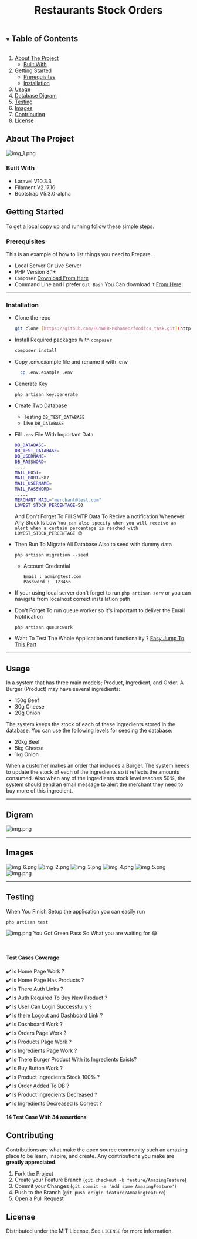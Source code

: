 
<h1 align="center">Restaurants Stock Orders</h1>

<!-- TABLE OF CONTENTS -->
<details open="open">
  <summary><h2 style="display: inline-block">Table of Contents</h2></summary>
  <ol>
    <li>
      <a href="#about-the-project">About The Project</a>
      <ul>
        <li><a href="#built-with">Built With</a></li>
      </ul>
    </li>
    <li>
      <a href="#getting-started">Getting Started</a>
      <ul>
        <li><a href="#prerequisites">Prerequisites</a></li>
        <li><a href="#installation">Installation</a></li>
      </ul>
    </li>
    <li><a href="#usage">Usage</a></li>
    <li><a href="#digram">Database Digram</a></li>
    <li><a href="#testing">Testing</a></li>
    <li><a href="#images">Images</a></li>
    <li><a href="#contributing">Contributing</a></li>
    <li><a href="#license">License</a></li>
  </ol>
</details>

<!-- ABOUT THE PROJECT -->

## About The Project

![img_1.png](git_images/img_1.png)

### Built With

-   Laravel V10.3.3
-   Filament V2.17.16
-   Bootstrap V5.3.0-alpha

<!-- GETTING STARTED -->

## Getting Started

To get a local copy up and running follow these simple steps.

### Prerequisites

This is an example of how to list things you need to Prepare.

-   Local Server Or Live Server
-   PHP Version 8.1+
-   `Composer` [Download From Here](https://getcomposer.org/download)
-   Command Line and I prefer `Git Bash` You Can download it [From Here](https://git-scm.com/downloads)

<hr>

### Installation

-   Clone the repo
    ```sh
    git clone [https://github.com/EGYWEB-Mohamed/foodics_task.git](https://github.com/EGYWEB-Mohamed/restaurants-stock-orders.git)
    ```
-   Install Required packages With `composer`
    ```sh
    composer install
    ```
-   Copy .env.example file and rename it with .env
    ```sh
      cp .env.example .env
    ```
-   Generate Key
    ```ssh
    php artisan key:generate
    ```
-   Create Two Database

    -   Testing `DB_TEST_DATABASE`
    -   Live `DB_DATABASE`

-   Fill `.env` File With Important Data

    ```sh
    DB_DATABASE=
    DB_TEST_DATABASE=
    DB_USERNAME=
    DB_PASSWORD=
    ....
    MAIL_HOST=
    MAIL_PORT=587
    MAIL_USERNAME=
    MAIL_PASSWORD=
    .....
    MERCHANT_MAIL="merchant@test.com"
    LOWEST_STOCK_PERCENTAGE=50
    ```

    And Don't Forget To Fill SMTP Data To Recive a notification Whenever Any Stock Is Low `You can also specify when you will receive an alert when a certain percentage is reached with LOWEST_STOCK_PERCENTAGE 😉`

-   Then Run To Migrate All Database Also to seed with dummy data
    ```ssh
    php artisan migration --seed
    ```
    -   Account Credential
        ```
        Email : admin@test.com
        Password :  123456
        ```
- If your using local server don't forget to run `php artisan serv` or you can navigate from localhost correct installation path

- Don't Forget To run queue worker so it's important to deliver the Email Notification 
    ```ssh
  php artisan queue:work
  ```

-   Want To Test The Whole Application and functionality ? <a href="#testing">Easy Jump To This Part</a>

<hr>

<!-- USAGE EXAMPLES -->

## Usage
In a system that has three main models; Product, Ingredient, and Order.
A Burger (Product) may have several ingredients:
- 150g Beef
- 30g Cheese
- 20g Onion

The system keeps the stock of each of these ingredients stored in the database. You
can use the following levels for seeding the database:
- 20kg Beef
- 5kg Cheese
- 1kg Onion

When a customer makes an order that includes a Burger. The system needs to update the
stock of each of the ingredients so it reflects the amounts consumed.
Also when any of the ingredients stock level reaches 50%, the system should send an
email message to alert the merchant they need to buy more of this ingredient.

<!-- USAGE EXAMPLES -->
<hr>

## Digram
![img.png](git_images/db.png)

<hr>

## Images
![img_6.png](git_images/img_6.png)
![img_2.png](git_images/img_2.png)
![img_3.png](git_images/img_3.png)
![img_4.png](git_images/img_4.png)
![img_5.png](git_images/img_5.png)
![img.png](git_images/notification.png)
<hr>

## Testing
When You Finish Setup the application you can easily run
  ```ssh
  php artisan test
  ```
  ![img.png](git_images/img.png)
You Got Green Pass So What you are waiting for 😂

<br>

 #### Test Cases Coverage:
✔️ Is Home Page Work ? <br>
✔️ Is Home Page Has Products ?<br>
✔️ Is There Auth Links ?<br>
✔️ Is Auth Required To Buy New Product ?<br>
✔️ Is User Can Login Successfully ?<br>
✔️ Is there Logout and Dashboard Link ?<br>
✔️ Is Dashboard Work ?<br>
✔️ Is Orders Page Work ?<br>
✔️ Is Products Page Work ?<br>
✔️ Is Ingredients Page Work ?<br>
✔️ Is There Burger Product With its Ingredients Exists?<br>
️✔️ Is Buy Button Work ?<br>
✔️ Is Product Ingredients Stock 100% ?<br>
✔️ Is Order Added To DB ?<br>
✔️ Is Product Ingredients Decreased ?<br>
✔️ Is Ingredients Decreased Is Correct ?<br>

 <b>14 Test Case With 34 assertions</b>

## Contributing

Contributions are what make the open source community such an amazing place to be learn, inspire, and create. Any contributions you make are **greatly appreciated**.

1. Fork the Project
2. Create your Feature Branch (`git checkout -b feature/AmazingFeature`)
3. Commit your Changes (`git commit -m 'Add some AmazingFeature'`)
4. Push to the Branch (`git push origin feature/AmazingFeature`)
5. Open a Pull Request

<!-- LICENSE -->

## License

Distributed under the MIT License. See `LICENSE` for more information.
